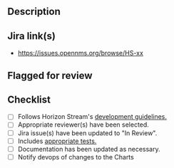 ## Description
<!-- Describe this Pull Request, what it changes, and why it's necessary. -->

## Jira link(s)
- https://issues.opennms.org/browse/HS-xx

## Flagged for review
<!-- Flag things as "needs a close look" for reviewers, if necessary. Include as much detail as possible (line numbers, concerns, and so on). -->

## Checklist
* [ ] Follows Horizon Stream's [development guidelines.](https://github.com/OpenNMS/lokahi/wiki/Development-Guidelines)
* [ ] Appropriate reviewer(s) have been selected.
* [ ] Jira issue(s) have been updated to "In Review".
* [ ] Includes [appropriate tests.](https://github.com/OpenNMS/lokahi/wiki/Test-Strategy)
* [ ] Documentation has been updated as necessary.
* [ ] Notify devops of changes to the Charts

